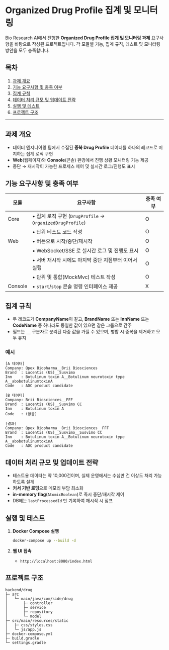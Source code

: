 # Organized Drug Profile 집계 및 모니터링

Bio Research AI에서 진행한 **Organized Drug Profile 집계 및 모니터링 과제** 요구사항을 바탕으로 작성된 프로젝트입니다. 각 모듈별 기능, 집계 규칙, 테스트 및 모니터링 방안을 모두 충족합니다.



## 목차

1. [과제 개요](#과제-개요)
2. [기능 요구사항 및 충족 여부](#기능-요구사항-및-충족-여부)
3. [집계 규칙](#집계-규칙)
4. [데이터 처리 규모 및 업데이트 전략](#데이터-처리-규모-및-업데이트-전략)
5. [실행 및 테스트](#실행-및-테스트)
6. [프로젝트 구조](#프로젝트-구조)

---

## 과제 개요

* 데이터 엔지니어링 팀에서 수집된 **중복 Drug Profile** 데이터를 하나의 레코드로 머지하는 집계 로직 구현
* **Web**(웹페이지)와 **Console**(콘솔) 환경에서 진행 상황 모니터링 기능 제공
* 중단 → 재시작이 가능한 프로세스 제어 및 실시간 로그/진행도 표시



## 기능 요구사항 및 충족 여부

| 모듈      | 요구사항                                                | 충족 여부 |
| ------- | --------------------------------------------------- |-------|
| Core    | • 집계 로직 구현 (`DrugProfile` → `OrganizedDrugProfile`) | O     |
|         | • 단위 테스트 코드 작성                                      | O     |
| Web     | • 버튼으로 시작/중단/재시작                                    | O     |
|         | • WebSocket/SSE 로 실시간 로그 및 진행도 표시                   | O     |
|         | • 서버 재시작 시에도 마지막 중단 지점부터 이어서 실행                     | O     |
|         | • 단위 및 통합(MockMvc) 테스트 작성                           | O     |
| Console | • `start`/`stop` 콘솔 명령 인터페이스 제공                     | X     |



## 집계 규칙

* 두 레코드가 **CompanyName**이 같고, **BrandName** 또는 **InnName** 또는 **CodeName** 중 하나라도 동일한 값이 있으면 같은 그룹으로 간주
* 필드는 `__` 구분자로 분리된 다중 값을 가질 수 있으며, 병합 시 중복을 제거하고 모두 유지

### 예시

```text
[A 데이터]
Company: Qpex Biopharma__Brii Biosciences
Brand  : Lucentis (US)__Susvimo
Inn    : Botulinum toxin A__Botulinum neurotoxin type A__abobotulinumtoxinA
Code   : ADC product candidate

[B 데이터]
Company: Brii Biosciences__FFF
Brand  : Lucentis (US)__Susvimo CC
Inn    : Botulinum toxin A
Code   : (없음)

[결과]
Company: Qpex Biopharma__Brii Biosciences__FFF
Brand  : Lucentis (US)__Susvimo__Susvimo CC
Inn    : Botulinum toxin A__Botulinum neurotoxin type A__abobotulinumtoxinA
Code   : ADC product candidate
```


## 데이터 처리 규모 및 업데이트 전략

* 테스트용 데이터는 약 10,000건이며, 실제 운영에서는 수십만 건 이상도 처리 가능하도록 설계
* **커서 기반 로딩**으로 메모리 부담 최소화
* **in-memory flag**(`AtomicBoolean`)로 즉시 중단/재시작 제어
* DB에는 `lastProcessedId` 만 기록하여 재시작 시 점프


## 실행 및 테스트

1. **Docker Compose 실행**

   ```bash
   docker-compose up --build -d
   ```
2. **웹 UI 접속**

    * `http://localhost:8080/index.html`
   





## 프로젝트 구조

```
backend/drug
├─ src
│   └─ main/java/com/side/drug
│       ├─ controller
│       ├─ service
│       ├─ repository
│       └─ model
├─ src/main/resources/static
│   ├─ css/styles.css
│   └─ js/app.js
├─ docker-compose.yml
├─ build.gradle
└─ settings.gradle
```


